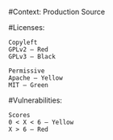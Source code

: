 #Context: Production Source 

#Licenses:

	Copyleft 
	GPLv2 – Red 
	GPLv3 – Black
	
	Permissive 
	Apache – Yellow
	MIT – Green 

#Vulnerabilities:

	Scores
	0 < X < 6 – Yellow
	X > 6 – Red 
